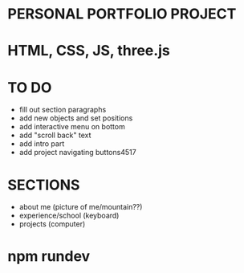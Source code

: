 # PERSONAL PORTFOLIO PROJECT

# HTML, CSS, JS, three.js

# TO DO
- fill out section paragraphs
- add new objects and set positions
- add interactive menu on bottom
- add "scroll back" text
- add intro part
- add project navigating buttons4517

# SECTIONS
- about me (picture of me/mountain??)
- experience/school (keyboard)
- projects (computer)

# npm rundev
